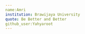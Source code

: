 ```yaml
---
name:Amri
institution: Brawijaya University
quote: Be Better and Better
github_user:Yahyaroot
---
```

